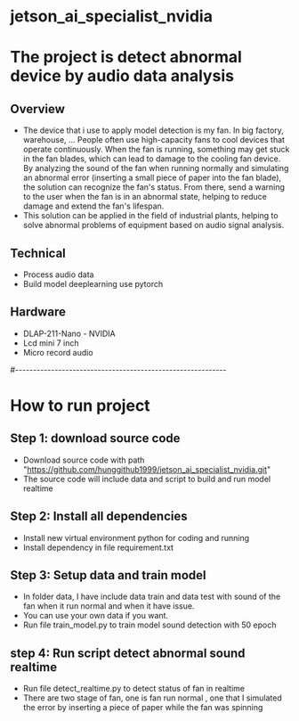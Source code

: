 # jetson_ai_specialist_nvidia

# The project is detect abnormal device by audio data analysis

##	Overview
 - The device that i use to apply model detection is my fan. In big factory, warehouse, ... People often use high-capacity fans to cool devices that operate continuously. When the fan is running, something may get stuck in the fan blades, which can lead to damage to the cooling fan device. By analyzing the sound of the fan when running normally and simulating an abnormal error (inserting a small piece of paper into the fan blade), the solution can recognize the fan's status. From there, send a warning to the user when the fan is in an abnormal state, helping to reduce damage and extend the fan's lifespan.
 - This solution can be applied in the field of industrial plants, helping to solve abnormal problems of equipment based on audio signal analysis.

##	Technical
 - Process audio data 
 - Build model deeplearning use pytorch

##	Hardware
 - DLAP-211-Nano - NVIDIA
 - Lcd mini 7 inch
 - Micro record audio

#-----------------------------------------------------------

# How to run project
## Step 1: download source code
 - Download source code with path "https://github.com/hunggithub1999/jetson_ai_specialist_nvidia.git"
 - The source code will include data and script to build and run model realtime

## Step 2: Install all dependencies
 - Install new virtual environment python for coding and running
 - Install dependency in file requirement.txt

## Step 3: Setup data and train model
 - In folder data, I have include data train and data test with sound of the fan when it run normal and when it have issue.
 - You can use your own data if you want.
 - Run file train_model.py to train model sound detection with 50 epoch

## step 4: Run script detect abnormal sound realtime
 - Run file detect_realtime.py to detect status of fan in realtime
 - There are two stage of fan, one is fan run normal , one that I simulated the error by inserting a piece of paper while the fan was spinning